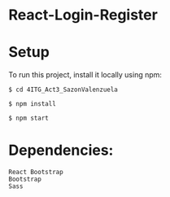 # React-Login-Register

# Setup

To run this project, install it locally using npm:
```
$ cd 4ITG_Act3_SazonValenzuela

$ npm install

$ npm start
```

# Dependencies:
```
React Bootstrap
Bootstrap
Sass
```